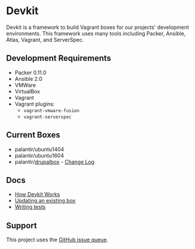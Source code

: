 # Devkit

Devkit is a framework to build Vagrant boxes for our projects' development environments. This framework uses many tools including Packer, Ansible, Atlas, Vagrant, and ServerSpec.

## Development Requirements

- Packer 0.11.0
- Ansible 2.0
- VMWare
- VirtualBox
- Vagrant
- Vagrant plugins:
  - `vagrant-vmware-fusion`
  - `vagrant-serverspec`

## Current Boxes

- palantir/ubuntu1404
- palantir/ubuntu1604
- palantir/[drupalbox](drupalbox) - [Change Log](drupalbox/CHANGELOG-0.0.md)

## Docs

- [How Devkit Works](docs/How-Devkit-Works.md)
- [Updating an existing box](docs/Updating-Existing-Box.md)
- [Writing tests](docs/Writing-Tests.md)

## Support

This project uses the [GitHub issue queue](https://github.com/palantirnet/devkit/issues).
